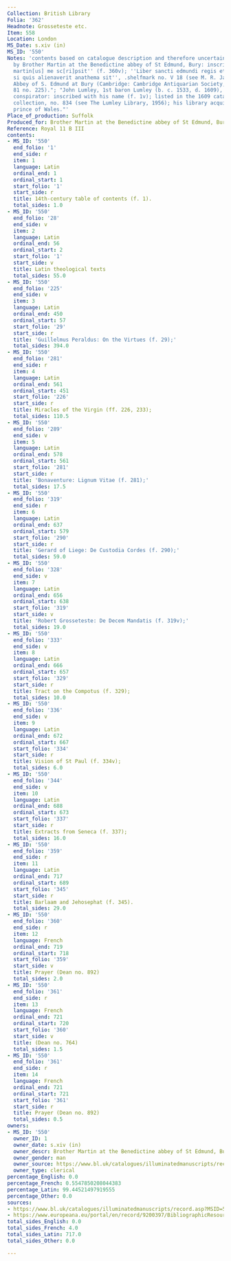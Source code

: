 ```yaml
---
Collection: British Library
Folia: '362'
Headnote: Grosseteste etc.
Item: 558
Location: London
MS_Date: s.xiv (in)
MS_ID: '550'
Notes: 'contents based on catalogue description and therefore uncertain; "Written
  by Brother Martin at the Benedictine abbey of St Edmund, Bury: inscribed: ''Fr[ater]
  martin[us] me sc[ri]psit'' (f. 360v); ''Liber sancti edmundi regis et martiris,
  si quis alienaverit anathema sit'', .shelfmark no. V 18 (see M. R. James, On the
  Abbey of S. Edmund at Bury (Cambridge: Cambridge Antiquarian Society, 1895), p.
  81 no. 225)."; "John Lumley, 1st baron Lumley (b. c. 1533, d. 1609), collector and
  conspirator: inscribed with his name (f. 1v); listed in the 1609 catalogue of his
  collection, no. 834 (see The Lumley Library, 1956); his library acquired by Henry,
  prince of Wales."'
Place_of_production: Suffolk
Produced_for: Brother Martin at the Benedictine abbey of St Edmund, Bury
Reference: Royal 11 B III
contents:
- MS_ID: '550'
  end_folio: '1'
  end_side: r
  item: 1
  language: Latin
  ordinal_end: 1
  ordinal_start: 1
  start_folio: '1'
  start_side: r
  title: 14th-century table of contents (f. 1).
  total_sides: 1.0
- MS_ID: '550'
  end_folio: '28'
  end_side: v
  item: 2
  language: Latin
  ordinal_end: 56
  ordinal_start: 2
  start_folio: '1'
  start_side: v
  title: Latin theological texts
  total_sides: 55.0
- MS_ID: '550'
  end_folio: '225'
  end_side: v
  item: 3
  language: Latin
  ordinal_end: 450
  ordinal_start: 57
  start_folio: '29'
  start_side: r
  title: 'Guillelmus Peraldus: On the Virtues (f. 29);'
  total_sides: 394.0
- MS_ID: '550'
  end_folio: '281'
  end_side: r
  item: 4
  language: Latin
  ordinal_end: 561
  ordinal_start: 451
  start_folio: '226'
  start_side: r
  title: Miracles of the Virgin (ff. 226, 233);
  total_sides: 110.5
- MS_ID: '550'
  end_folio: '289'
  end_side: v
  item: 5
  language: Latin
  ordinal_end: 578
  ordinal_start: 561
  start_folio: '281'
  start_side: r
  title: 'Bonaventure: Lignum Vitae (f. 281);'
  total_sides: 17.5
- MS_ID: '550'
  end_folio: '319'
  end_side: r
  item: 6
  language: Latin
  ordinal_end: 637
  ordinal_start: 579
  start_folio: '290'
  start_side: r
  title: 'Gerard of Liege: De Custodia Cordes (f. 290);'
  total_sides: 59.0
- MS_ID: '550'
  end_folio: '328'
  end_side: v
  item: 7
  language: Latin
  ordinal_end: 656
  ordinal_start: 638
  start_folio: '319'
  start_side: v
  title: 'Robert Grosseteste: De Decem Mandatis (f. 319v);'
  total_sides: 19.0
- MS_ID: '550'
  end_folio: '333'
  end_side: v
  item: 8
  language: Latin
  ordinal_end: 666
  ordinal_start: 657
  start_folio: '329'
  start_side: r
  title: Tract on the Compotus (f. 329);
  total_sides: 10.0
- MS_ID: '550'
  end_folio: '336'
  end_side: v
  item: 9
  language: Latin
  ordinal_end: 672
  ordinal_start: 667
  start_folio: '334'
  start_side: r
  title: Vision of St Paul (f. 334v);
  total_sides: 6.0
- MS_ID: '550'
  end_folio: '344'
  end_side: v
  item: 10
  language: Latin
  ordinal_end: 688
  ordinal_start: 673
  start_folio: '337'
  start_side: r
  title: Extracts from Seneca (f. 337);
  total_sides: 16.0
- MS_ID: '550'
  end_folio: '359'
  end_side: r
  item: 11
  language: Latin
  ordinal_end: 717
  ordinal_start: 689
  start_folio: '345'
  start_side: r
  title: Barlaam and Jehosephat (f. 345).
  total_sides: 29.0
- MS_ID: '550'
  end_folio: '360'
  end_side: r
  item: 12
  language: French
  ordinal_end: 719
  ordinal_start: 718
  start_folio: '359'
  start_side: v
  title: Prayer (Dean no. 892)
  total_sides: 2.0
- MS_ID: '550'
  end_folio: '361'
  end_side: r
  item: 13
  language: French
  ordinal_end: 721
  ordinal_start: 720
  start_folio: '360'
  start_side: v
  title: (Dean no. 764)
  total_sides: 1.5
- MS_ID: '550'
  end_folio: '361'
  end_side: r
  item: 14
  language: French
  ordinal_end: 721
  ordinal_start: 721
  start_folio: '361'
  start_side: r
  title: Prayer (Dean no. 892)
  total_sides: 0.5
owners:
- MS_ID: '550'
  owner_ID: 1
  owner_date: s.xiv (in)
  owner_descr: Brother Martin at the Benedictine abbey of St Edmund, Bury
  owner_gender: man
  owner_source: https://www.bl.uk/catalogues/illuminatedmanuscripts/record.asp?MSID=5418&CollID=16&NStart=110203
  owner_type: clerical
percentage_English: 0.0
percentage_French: 0.5547850208044383
percentage_Latin: 99.44521497919555
percentage_Other: 0.0
sources:
- https://www.bl.uk/catalogues/illuminatedmanuscripts/record.asp?MSID=5418&CollID=16&NStart=110203
- https://www.europeana.eu/portal/en/record/9200397/BibliographicResource_3000126277110.html
total_sides_English: 0.0
total_sides_French: 4.0
total_sides_Latin: 717.0
total_sides_Other: 0.0

---
```

